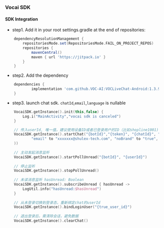 ### Vocai SDK 

#### SDK Integration

+ step1. Add it in your root settings.gradle at the end of repositories:
```groovy
	dependencyResolutionManagement {
		repositoriesMode.set(RepositoriesMode.FAIL_ON_PROJECT_REPOS)
		repositories {
			mavenCentral()
			maven { url 'https://jitpack.io' }
		}
	}
```
+ step2. Add the dependency
```groovy
	dependencies {
            implementation 'com.github.VOC-AI:VOCLiveChat-Android:1.3.9'
	}
```

+ step3. launch chat sdk. `chatId`,`email`,`language` is nullable
```kotlin
    VocaiSDK.getInstance().init(this,false) {
        Log.i("MainActivity","vocai sdk is canceled")
    }

    // 传入userId, 唯一值，建议使用设备ID或者已登录用户的ID（比如shopline1001)
    VocaiSDK.getInstance().startChat("{botId}","{token}", "{chatId}", "{email}", "{language}", "{userId}", hashMapOf(
            "email" to "xxxxxxx@shulex-tech.com", "noBrand" to "true", "back_btn" to "true"
    ))
    
    // 主动发起消息监听
    VocaiSDK.getInstance().startPollUnread("{botId}", "{userId}")
    
    // 停止监听
    VocaiSDK.getInstance().stopPollUnread()
        
    // 未读消息监听 hasUnread: Boolean
    VocaiSDK.getInstance().subscribeUnread { hasUnread -> 
        LogUtil.info("hasUnread:$hasUnread")
    }
    
    // 从未登录切换到登录态，重新绑定chat的userId
    VocaiSDK.getInstance().bindLoginUser("{true_user_id}")
    
    // 退出登录后，需清除会话，避免数据
    VocaiSDK.getInstance().clearChat()
```
